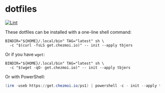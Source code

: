 # dotfiles

[![Lint](https://github.com/tbjers/dotfiles/actions/workflows/lint.yml/badge.svg)](https://github.com/tbjers/dotfiles/actions/workflows/lint.yml)

These dotfiles can be installed with a one-line shell command:

```shell
BINDIR="${HOME}/.local/bin" TAG="latest" sh \
  -c "$(curl -fsLS get.chezmoi.io)" -- init --apply tbjers
```

Or if you have `wget`:

```shell
BINDIR="${HOME}/.local/bin" TAG="latest" sh \
  -c "$(wget -qO- get.chezmoi.io)" -- init --apply tbjers
```

Or with PowerShell:

```powershell
(irm -useb https://get.chezmoi.io/ps1) | powershell -c - init --apply tbjers
```
